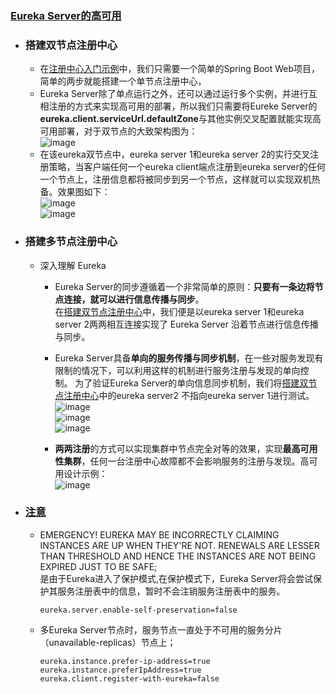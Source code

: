 ### [Eureka Server的高可用](#)

- ### 搭建双节点注册中心
   + 在[注册中心入门示例](https://github.com/timebusker/spring-cloud-study/tree/master/spring-cloud-study-1-1/spring-cloud-study-1-1-1)中，我们只需要一个简单的Spring Boot Web项目，简单的两步就能搭建一个单节点注册中心，
   + Eureka Server除了单点运行之外，还可以通过运行多个实例，并进行互相注册的方式来实现高可用的部署，所以我们只需要将Eureke Server的**eureka.client.serviceUrl.defaultZone**与其他实例交叉配置就能实现高可用部署，对于双节点的大致架构图为：    
   ![image](https://github.com/timebusker/spring-cloud-study/raw/master/static/0/eureka双机.png?raw=true)  
   + 在该eureka双节点中，eureka server 1和eureka server 2的实行交叉注册策略，当客户端任何一个eureka client端点注册到eureka server的任何一个节点上，注册信息都将被同步到另一个节点，这样就可以实现双机热备。效果图如下：  
   ![image](https://github.com/timebusker/spring-cloud-study/raw/master/static/0/81.png?raw=true)    
   ![image](https://github.com/timebusker/spring-cloud-study/raw/master/static/0/82.png?raw=true)    

- ### 搭建多节点注册中心
   + 深入理解 Eureka 
      - Eureka Server的同步遵循着一个非常简单的原则：**只要有一条边将节点连接，就可以进行信息传播与同步**。  
        在[搭建双节点注册中心](#)中，我们便是以eureka server 1和eureka server 2两两相互连接实现了 Eureka Server 沿着节点进行信息传播与同步。
      - Eureka Server具备**单向的服务传播与同步机制**，在一些对服务发现有限制的情况下，可以利用这样的机制进行服务注册与发现的单向控制。
        为了验证Eureka Server的单向信息同步机制，我们将[搭建双节点注册中心](#)中的eureka server2 不指向eureka server 1进行测试。  
        ![image](https://github.com/timebusker/spring-cloud-study/raw/master/static/0/eureka双机-single.png?raw=true)  
        ![image](https://github.com/timebusker/spring-cloud-study/raw/master/static/0/81-single.png?raw=true)    
        ![image](https://github.com/timebusker/spring-cloud-study/raw/master/static/0/82-single.png?raw=true)  
  

      - **两两注册**的方式可以实现集群中节点完全对等的效果，实现**最高可用性集群**，任何一台注册中心故障都不会影响服务的注册与发现。高可用设计示例：  
        ![image](https://github.com/timebusker/spring-cloud-study/raw/master/static/0/eureka高可用.png?)

- ### [注意](#)
   - EMERGENCY! EUREKA MAY BE INCORRECTLY CLAIMING INSTANCES ARE UP WHEN THEY'RE NOT. RENEWALS ARE LESSER THAN   THRESHOLD AND HENCE THE INSTANCES ARE NOT BEING EXPIRED JUST TO BE SAFE;  
     是由于Eureka进入了保护模式,在保护模式下，Eureka Server将会尝试保护其服务注册表中的信息，暂时不会注销服务注册表中的服务。     
     ```
     eureka.server.enable-self-preservation=false
     ```

   - 多Eureka Server节点时，服务节点一直处于不可用的服务分片（unavailable-replicas）节点上；  
     ```
     eureka.instance.prefer-ip-address=true  
     eureka.instance.preferIpAddress=true  
     eureka.client.register-with-eureka=false  
     ```
